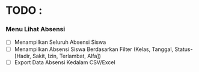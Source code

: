 # TODO :
### Menu Lihat Absensi
- [ ] Menampilkan Seluruh Absensi Siswa
- [ ] Menampilkan Absensi Siswa Berdasarkan Filter (Kelas, Tanggal, Status-[Hadir, Sakit, Izin, Terlambat, Alfa])
- [ ] Export Data Absensi Kedalam CSV/Excel